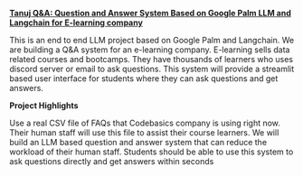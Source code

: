<u>**Tanuj Q&A: Question and Answer System Based on Google Palm LLM and Langchain for E-learning company**</u>

This is an end to end LLM project based on Google Palm and Langchain. We are building a Q&A system for an e-learning company. E-learning sells data related courses and bootcamps. They have thousands of learners who uses discord server or email to ask questions. This system will provide a streamlit based user interface for students where they can ask questions and get answers.

**Project Highlights**

Use a real CSV file of FAQs that Codebasics company is using right now.
Their human staff will use this file to assist their course learners.
We will build an LLM based question and answer system that can reduce the workload of their human staff.
Students should be able to use this system to ask questions directly and get answers within seconds

